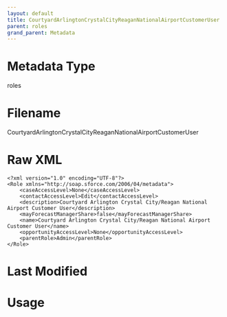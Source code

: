 ```yaml
---
layout: default
title: CourtyardArlingtonCrystalCityReaganNationalAirportCustomerUser
parent: roles
grand_parent: Metadata
---
```

# Metadata Type
roles


# Filename 
CourtyardArlingtonCrystalCityReaganNationalAirportCustomerUser


# Raw XML
```
<?xml version="1.0" encoding="UTF-8"?>
<Role xmlns="http://soap.sforce.com/2006/04/metadata">
    <caseAccessLevel>None</caseAccessLevel>
    <contactAccessLevel>Edit</contactAccessLevel>
    <description>Courtyard Arlington Crystal City/Reagan National Airport Customer User</description>
    <mayForecastManagerShare>false</mayForecastManagerShare>
    <name>Courtyard Arlington Crystal City/Reagan National Airport Customer User</name>
    <opportunityAccessLevel>None</opportunityAccessLevel>
    <parentRole>Admin</parentRole>
</Role>
```


# Last Modified


# Usage
